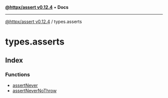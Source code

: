 [**@httpx/assert v0.12.4**](../README.md) • **Docs**

***

[@httpx/assert v0.12.4](../README.md) / types.asserts

# types.asserts

## Index

### Functions

- [assertNever](functions/assertNever.md)
- [assertNeverNoThrow](functions/assertNeverNoThrow.md)
